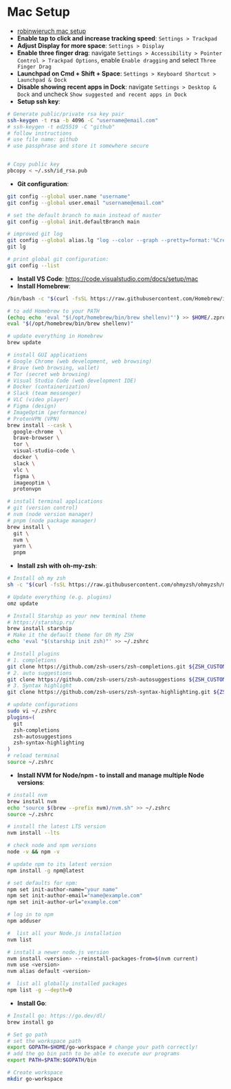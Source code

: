 # Mac Setup

- [robinwieruch mac setup](https://www.robinwieruch.de/mac-setup-web-development/)
- **Enable tap to click and increase tracking speed**: `Settings > Trackpad`
- **Adjust Display for more space**: `Settings > Display`
- **Enable three finger drag**: navigate `Settings > Accessibility > Pointer Control > Trackpad Options`, enable `Enable dragging` and select `Three Finger Drag`
- **Launchpad on Cmd + Shift + Space**: `Settings > Keyboard Shortcut > Launchpad & Dock`
- **Disable showing recent apps in Dock**: navigate `Settings > Desktop & Dock` and uncheck `Show suggested and recent apps in Dock`
- **Setup ssh key**:

```sh
# Generate public/private rsa key pair
ssh-keygen -t rsa -b 4096 -C "username@email.com"
# ssh-keygen -t ed25519 -C "github"
# follow instructions
# use file name: github
# use passphrase and store it somewhere secure


# Copy public key
pbcopy < ~/.ssh/id_rsa.pub
```

- **Git configuration**:

```sh
git config --global user.name "username"
git config --global user.email "username@email.com"

# set the default branch to main instead of master
git config --global init.defaultBranch main

# improved git log
git config --global alias.lg "log --color --graph --pretty=format:'%Cred%h%Creset -%C(yellow)%d%Creset %s %Cgreen(%cr) %C(bold blue)<%an>%Creset' --abbrev-commit"
git lg

# print global git configuration:
git config --list
```

- **Install VS Code**: https://code.visualstudio.com/docs/setup/mac
- **Install Homebrew**:

```sh
/bin/bash -c "$(curl -fsSL https://raw.githubusercontent.com/Homebrew/install/HEAD/install.sh)"

# to add Homebrew to your PATH
(echo; echo 'eval "$(/opt/homebrew/bin/brew shellenv)"') >> $HOME/.zprofile
eval "$(/opt/homebrew/bin/brew shellenv)"

# update everything in Homebrew
brew update

# install GUI applications
# Google Chrome (web development, web browsing)
# Brave (web browsing, wallet)
# Tor (secret web browsing)
# Visual Studio Code (web development IDE)
# Docker (containerization)
# Slack (team messenger)
# VLC (video player)
# Figma (design)
# ImageOptim (performance)
# ProtonVPN (VPN)
brew install --cask \
  google-chrome  \
  brave-browser \
  tor \
  visual-studio-code \
  docker \
  slack \
  vlc \
  figma \
  imageoptim \
  protonvpn

# install terminal applications
# git (version control)
# nvm (node version manager)
# pnpm (node package manager)
brew install \
  git \
  nvm \
  yarn \
  pnpm
```

- **Install zsh with oh-my-zsh**:

```sh
# Install oh my zsh
sh -c "$(curl -fsSL https://raw.githubusercontent.com/ohmyzsh/ohmyzsh/master/tools/install.sh)"

# Update everything (e.g. plugins)
omz update

# Install Starship as your new terminal theme
# https://starship.rs/
brew install starship
# Make it the default theme for Oh My ZSH
echo 'eval "$(starship init zsh)"' >> ~/.zshrc

# Install plugins
# 1. completions
git clone https://github.com/zsh-users/zsh-completions.git ${ZSH_CUSTOM:-~/.oh-my-zsh/custom}/plugins/zsh-completions
# 2. auto suggestions
git clone https://github.com/zsh-users/zsh-autosuggestions ${ZSH_CUSTOM:-~/.oh-my-zsh/custom}/plugins/zsh-autosuggestions
# 3. Syntax highlight
git clone https://github.com/zsh-users/zsh-syntax-highlighting.git ${ZSH_CUSTOM:-~/.oh-my-zsh/custom}/plugins/zsh-syntax-highlighting

# update configurations
sudo vi ~/.zshrc
plugins=(
  git
  zsh-completions
  zsh-autosuggestions
  zsh-syntax-highlighting
)
# reload terminal
source ~/.zshrc
```

- **Install NVM for Node/npm - to install and manage multiple Node versions**:

```sh
# install nvm
brew install nvm
echo "source $(brew --prefix nvm)/nvm.sh" >> ~/.zshrc
source ~/.zshrc

# install the latest LTS version
nvm install --lts

# check node and npm versions
node -v && npm -v

# update npm to its latest version
npm install -g npm@latest

# set defaults for npm:
npm set init-author-name="your name"
npm set init-author-email="name@example.com"
npm set init-author-url="example.com"

# log in to npm
npm adduser

#  list all your Node.js installation
nvm list

# install a newer node.js version
nvm install <version> --reinstall-packages-from=$(nvm current)
nvm use <version>
nvm alias default <version>

#  list all globally installed packages
npm list -g --depth=0
```

- **Install Go**:

```sh
# Install go: https://go.dev/dl/
brew install go

# Set go path
# set the workspace path
export GOPATH=$HOME/go-workspace # change your path correctly!
# add the go bin path to be able to execute our programs
export PATH=$PATH:$GOPATH/bin

# Create workspace
mkdir go-workspace
```
